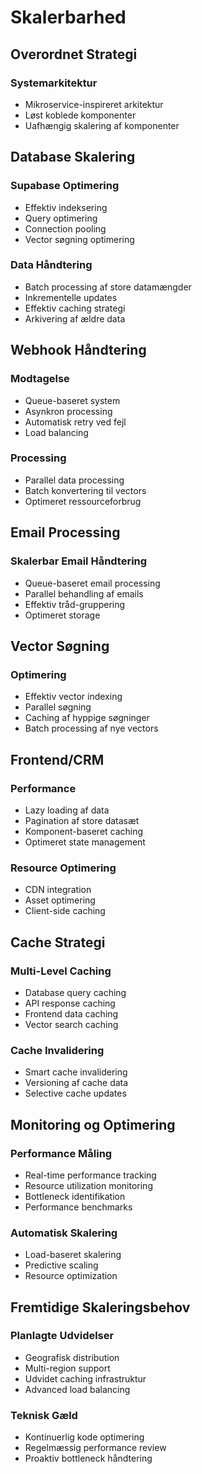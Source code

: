 # Skalerbarhed

## Overordnet Strategi

### Systemarkitektur
- Mikroservice-inspireret arkitektur
- Løst koblede komponenter
- Uafhængig skalering af komponenter

## Database Skalering

### Supabase Optimering
- Effektiv indeksering
- Query optimering
- Connection pooling
- Vector søgning optimering

### Data Håndtering
- Batch processing af store datamængder
- Inkrementelle updates
- Effektiv caching strategi
- Arkivering af ældre data

## Webhook Håndtering

### Modtagelse
- Queue-baseret system
- Asynkron processing
- Automatisk retry ved fejl
- Load balancing

### Processing
- Parallel data processing
- Batch konvertering til vectors
- Optimeret ressourceforbrug

## Email Processing

### Skalerbar Email Håndtering
- Queue-baseret email processing
- Parallel behandling af emails
- Effektiv tråd-gruppering
- Optimeret storage

## Vector Søgning

### Optimering
- Effektiv vector indexing
- Parallel søgning
- Caching af hyppige søgninger
- Batch processing af nye vectors

## Frontend/CRM

### Performance
- Lazy loading af data
- Pagination af store datasæt
- Komponent-baseret caching
- Optimeret state management

### Resource Optimering
- CDN integration
- Asset optimering
- Client-side caching

## Cache Strategi

### Multi-Level Caching
- Database query caching
- API response caching
- Frontend data caching
- Vector search caching

### Cache Invalidering
- Smart cache invalidering
- Versioning af cache data
- Selective cache updates

## Monitoring og Optimering

### Performance Måling
- Real-time performance tracking
- Resource utilization monitoring
- Bottleneck identifikation
- Performance benchmarks

### Automatisk Skalering
- Load-baseret skalering
- Predictive scaling
- Resource optimization

## Fremtidige Skaleringsbehov

### Planlagte Udvidelser
- Geografisk distribution
- Multi-region support
- Udvidet caching infrastruktur
- Advanced load balancing

### Teknisk Gæld
- Kontinuerlig kode optimering
- Regelmæssig performance review
- Proaktiv bottleneck håndtering